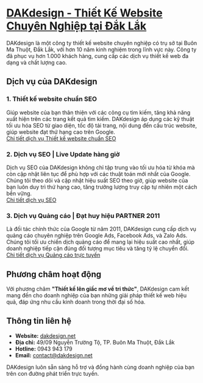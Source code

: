 # [DAKdesign - Thiết Kế Website Chuyên Nghiệp tại Đắk Lắk](https://www.dakdesign.net/)

DAKdesign là một công ty thiết kế website chuyên nghiệp có trụ sở tại Buôn Ma Thuột, Đắk Lắk, với hơn 10 năm kinh nghiệm trong lĩnh vực này. Công ty đã phục vụ hơn 1.000 khách hàng, cung cấp các dịch vụ thiết kế web đa dạng và chất lượng cao.

## Dịch vụ của DAKdesign

### 1. Thiết kế website chuẩn SEO  
Giúp website của bạn thân thiện với các công cụ tìm kiếm, tăng khả năng xuất hiện trên các trang kết quả tìm kiếm. DAKdesign áp dụng các kỹ thuật tối ưu hóa SEO từ giao diện, tốc độ tải trang, nội dung đến cấu trúc website, giúp website đạt thứ hạng cao trên Google.  
[Chi tiết dịch vụ Thiết kế website chuẩn SEO](https://www.dakdesign.net/vi/goi-thiet-ke-website/)

### 2. Dịch vụ SEO | Live Update hàng giờ  
Dịch vụ SEO của DAKdesign không chỉ tập trung vào tối ưu hóa từ khóa mà còn cập nhật liên tục để phù hợp với các thuật toán mới nhất của Google. Chúng tôi theo dõi và cập nhật hiệu suất SEO theo giờ, giúp website của bạn luôn duy trì thứ hạng cao, tăng trưởng lượng truy cập tự nhiên một cách bền vững.  
[Chi tiết dịch vụ SEO](https://www.dakdesign.net/vi/dich-vu/dich-vu-seo/)

### 3. Dịch vụ Quảng cáo | Đạt huy hiệu PARTNER 2011  
Là đối tác chính thức của Google từ năm 2011, DAKdesign cung cấp dịch vụ quảng cáo chuyên nghiệp trên Google Ads, Facebook Ads, và Zalo Ads. Chúng tôi tối ưu chiến dịch quảng cáo để mang lại hiệu suất cao nhất, giúp doanh nghiệp tiếp cận đúng đối tượng mục tiêu và tăng tỷ lệ chuyển đổi.  
[Chi tiết dịch vụ Quảng cáo trực tuyến](https://www.dakdesign.net/vi/dich-vu/dich-vu-quang-cao/)

## Phương châm hoạt động

Với phương châm **"Thiết kế lên giấc mơ về tri thức"**, DAKdesign cam kết mang đến cho doanh nghiệp của bạn những giải pháp thiết kế web hiệu quả, đáp ứng nhu cầu kinh doanh trong thời đại số hóa.

## Thông tin liên hệ

- **Website:** [dakdesign.net](https://www.dakdesign.net/)  
- **Địa chỉ:** 49/09 Nguyễn Trường Tộ, TP. Buôn Ma Thuột, Đắk Lắk  
- **Hotline:** 0943 943 179  
- **Email:** contact@dakdesign.net  

DAKdesign luôn sẵn sàng hỗ trợ và đồng hành cùng doanh nghiệp của bạn trên con đường phát triển trực tuyến.

